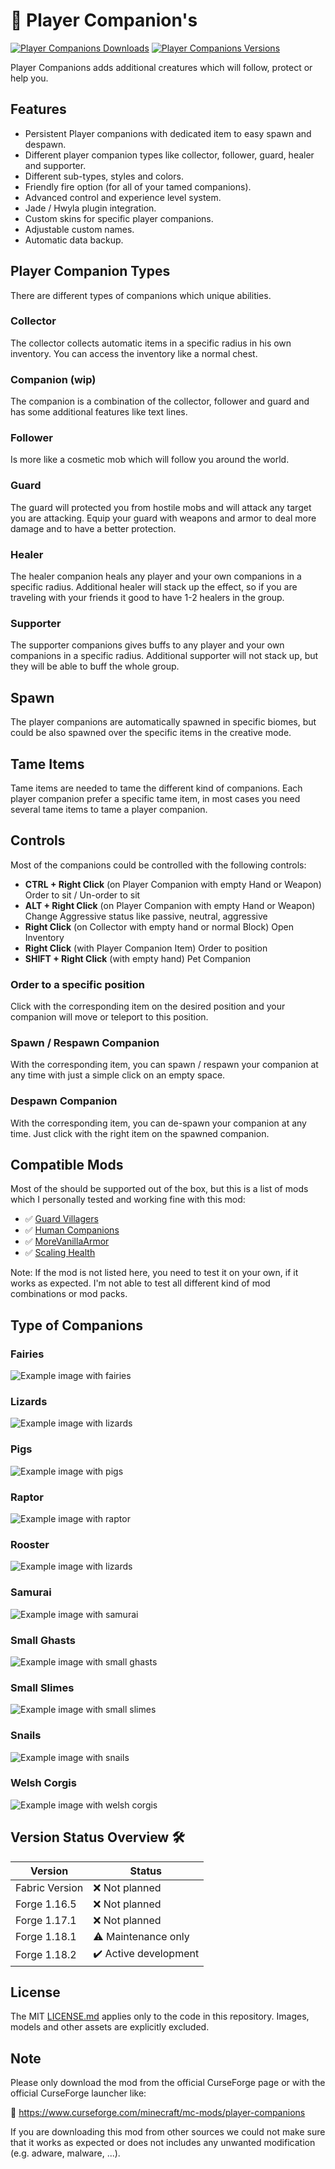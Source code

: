 # 🐾 Player Companion's

[![Player Companions Downloads](http://cf.way2muchnoise.eu/full_552456_downloads.svg)](https://www.curseforge.com/minecraft/mc-mods/player-companions)
[![Player Companions Versions](http://cf.way2muchnoise.eu/versions/Minecraft_552456_all.svg)](https://www.curseforge.com/minecraft/mc-mods/player-companions)

Player Companions adds additional creatures which will follow, protect or help you.

## Features

- Persistent Player companions with dedicated item to easy spawn and despawn.
- Different player companion types like collector, follower, guard, healer and supporter.
- Different sub-types, styles and colors.
- Friendly fire option (for all of your tamed companions).
- Advanced control and experience level system.
- Jade / Hwyla plugin integration.
- Custom skins for specific player companions.
- Adjustable custom names.
- Automatic data backup.

## Player Companion Types

There are different types of companions which unique abilities.

### Collector

The collector collects automatic items in a specific radius in his own inventory.
You can access the inventory like a normal chest.

### Companion (wip)

The companion is a combination of the collector, follower and guard and has some additional features like text lines.

### Follower

Is more like a cosmetic mob which will follow you around the world.

### Guard

The guard will protected you from hostile mobs and will attack any target you are attacking.
Equip your guard with weapons and armor to deal more damage and to have a better protection.

### Healer

The healer companion heals any player and your own companions in a specific radius.
Additional healer will stack up the effect, so if you are traveling with your friends it good to have 1-2 healers in the group.

### Supporter

The supporter companions gives buffs to any player and your own companions in a specific radius.
Additional supporter will not stack up, but they will be able to buff the whole group.

## Spawn

The player companions are automatically spawned in specific biomes, but could be also spawned over the specific items in the creative mode.

## Tame Items

Tame items are needed to tame the different kind of companions.
Each player companion prefer a specific tame item, in most cases you need several tame items to tame a player companion.

## Controls

Most of the companions could be controlled with the following controls:

- **CTRL + Right Click** (on Player Companion with empty Hand or Weapon) Order to sit / Un-order to sit
- **ALT + Right Click** (on Player Companion with empty Hand or Weapon) Change Aggressive status like passive, neutral, aggressive
- **Right Click** (on Collector with empty hand or normal Block) Open Inventory
- **Right Click** (with Player Companion Item) Order to position
- **SHIFT + Right Click** (with empty hand) Pet Companion

### Order to a specific position

Click with the corresponding item on the desired position and your companion will move or teleport to this position.

### Spawn / Respawn Companion

With the corresponding item, you can spawn / respawn your companion at any time with just a simple click on an empty space.

### Despawn Companion

With the corresponding item, you can de-spawn your companion at any time. Just click with the right item on the spawned companion.

## Compatible Mods

Most of the should be supported out of the box, but this is a list of mods which I personally tested and working fine with this mod:

- ✅ [Guard Villagers][guard-villagers]
- ✅ [Human Companions][human_companions]
- ✅ [MoreVanillaArmor][morevanillaarmor]
- ✅ [Scaling Health][scaling-health]

Note: If the mod is not listed here, you need to test it on your own, if it works as expected.
I'm not able to test all different kind of mod combinations or mod packs.

## Type of Companions

### Fairies

![Example image with fairies](examples/fairies.png)

### Lizards

![Example image with lizards](examples/lizards.png)

### Pigs

![Example image with pigs](examples/pigs.png)

### Raptor

![Example image with raptor](examples/raptor.png)

### Rooster

![Example image with lizards](examples/rooster.png)

### Samurai

![Example image with samurai](examples/samurai.png)

### Small Ghasts

![Example image with small ghasts](examples/small_ghasts.png)

### Small Slimes

![Example image with small slimes](examples/small_slimes.png)

### Snails

![Example image with snails](examples/snails.png)

### Welsh Corgis

![Example image with welsh corgis](examples/welsh_corgis.png)

## Version Status Overview 🛠️

| Version        | Status                |
| -------------- | --------------------- |
| Fabric Version | ❌ Not planned        |
| Forge 1.16.5   | ❌ Not planned        |
| Forge 1.17.1   | ❌ Not planned        |
| Forge 1.18.1   | ⚠️ Maintenance only   |
| Forge 1.18.2   | ✔️ Active development |

## License

The MIT [LICENSE.md](LICENSE.md) applies only to the code in this repository. Images, models and other assets are explicitly excluded.

## Note

Please only download the mod from the official CurseForge page or with the official CurseForge launcher like:

🚀 https://www.curseforge.com/minecraft/mc-mods/player-companions

If you are downloading this mod from other sources we could not make sure that it works as expected or does not includes any unwanted modification (e.g. adware, malware, ...).

[guard-villagers]: https://www.curseforge.com/minecraft/mc-mods/guard-villagers
[human_companions]: https://www.curseforge.com/minecraft/mc-mods/human-companions
[morevanillaarmor]: https://www.curseforge.com/minecraft/mc-mods/morevanillaarmor
[scaling-health]: https://www.curseforge.com/minecraft/mc-mods/scaling-health
